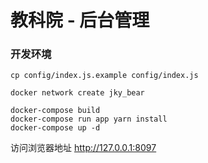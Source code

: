 # 教科院 - 后台管理
### 开发环境

	cp config/index.js.example config/index.js

	docker network create jky_bear

	docker-compose build
	docker-compose run app yarn install
	docker-compose up -d

访问浏览器地址 http://127.0.0.1:8097
